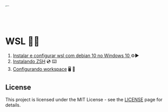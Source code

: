 <img src="https://images.unsplash.com/photo-1547394765-185e1e68f34e?ixlib=rb-1.2.1&q=85&fm=jpg&crop=entropy&cs=srgb&w=3600" alt="tech" style="zoom:25%;" height="225"/>


# WSL :woman_technologist:

1. [Instalar e configurar wsl com debian 10 no Windows 10 ](WSL/Instalar%20e%20configurar%20wsl%20com%20debian%2010%20no%20Windows.md) :gear::arrow_forward:
2. [Instalando ZSH](WSL/Instalando%20ZSH.md)  :cd:  :keyboard:
3. [Configurando workspace](WSL/Configurando%20workspace.md) :desktop_computer: :floppy_disk:

## License

This project is licensed under the MIT License - see the [LICENSE](https://opensource.org/licenses/MIT) page for details.